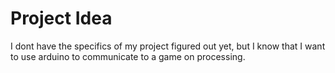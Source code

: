 # Project Idea

I dont have the specifics of my project figured out yet, but I know that I want to use arduino to communicate to a game on processing.

![]()

